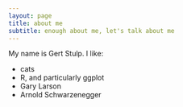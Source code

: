 ```yaml
---
layout: page
title: about me
subtitle: enough about me, let's talk about me
---
```


My name is Gert Stulp. I like:

- cats
- R, and particularly ggplot
- Gary Larson
- Arnold Schwarzenegger
